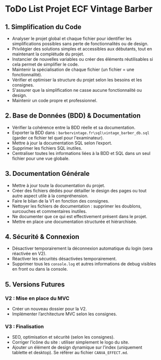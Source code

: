 # ToDo List Projet ECF Vintage Barber

## 1. Simplification du Code

- Analyser le projet global et chaque fichier pour identifier les simplifications possibles sans perte de fonctionnalités ou de design.
- Privilégier des solutions simples et accessibles aux débutants, tout en maintenant la complétude du projet.
- Instancier de nouvelles variables ou créer des éléments réutilisables si cela permet de simplifier le code.
- Maintenir la spécialisation de chaque fichier (un fichier = une fonctionnalité).
- Vérifier et optimiser la structure du projet selon les besoins et les consignes.
- S'assurer que la simplification ne casse aucune fonctionnalité ou design.
- Maintenir un code propre et professionnel.

## 2. Base de Données (BDD) & Documentation

- Vérifier la cohérence entre la BDD réelle et sa documentation.
- Exporter la BDD dans : `barbervintage.fr\sql\vintage_barber_db.sql` (garder ce fichier tel quel pour l'examinateur).
- Mettre à jour la documentation SQL selon l’export.
- Supprimer les fichiers SQL inutiles.
- Centraliser toutes les informations liées à la BDD et SQL dans un seul fichier pour une vue globale.

## 3. Documentation Générale

- Mettre à jour toute la documentation du projet.
- Créer des fichiers dédiés pour détailler le design des pages ou tout autre aspect utile à la compréhension.
- Faire le bilan de la V1 en fonction des consignes.
- Nettoyer les fichiers de documentation : supprimer les doublons, surcouches et commentaires inutiles.
- Ne documenter que ce qui est effectivement présent dans le projet.
- Mettre en place une documentation structurée et hiérarchisée.

## 4. Sécurité & Connexion

- Désactiver temporairement la déconnexion automatique du login (sera réactivée en V2).
- Réactiver les sécurités désactivées temporairement.
- Supprimer tous les `console.log` et autres informations de debug visibles en front ou dans la console.

## 5. Versions Futures

### V2 : Mise en place du MVC

- Créer un nouveau dossier pour la V2.
- Implémenter l’architecture MVC selon les consignes.

### V3 : Finalisation

- SEO, optimisation et sécurité (selon les consignes).
- Corriger l’icône du site : utiliser simplement le logo du site.
- Ajouter un élément de design dynamique sur l’index (uniquement tablette et desktop). Se référer au fichier `CANVA_EFFECT.md`.
